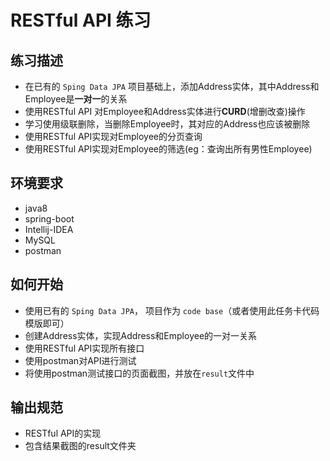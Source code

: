 # RESTful API 练习

## 练习描述
- 在已有的 `Sping Data JPA` 项目基础上，添加Address实体，其中Address和Employee是**一对一**的关系
- 使用RESTful API 对Employee和Address实体进行**CURD**(增删改查)操作
- 学习使用级联删除，当删除Employee时，其对应的Address也应该被删除
- 使用RESTful API实现对Employee的分页查询
- 使用RESTful API实现对Employee的筛选(eg：查询出所有男性Employee)

## 环境要求
- java8
- spring-boot
- Intellij-IDEA
- MySQL
- postman

## 如何开始
- 使用已有的 `Sping Data JPA`， 项目作为 `code base`（或者使用此任务卡代码模版即可）
- 创建Address实体，实现Address和Employee的一对一关系
- 使用RESTful API实现所有接口
- 使用postman对API进行测试
- 将使用postman测试接口的页面截图，并放在`result`文件中
## 输出规范
- RESTful API的实现
- 包含结果截图的result文件夹
